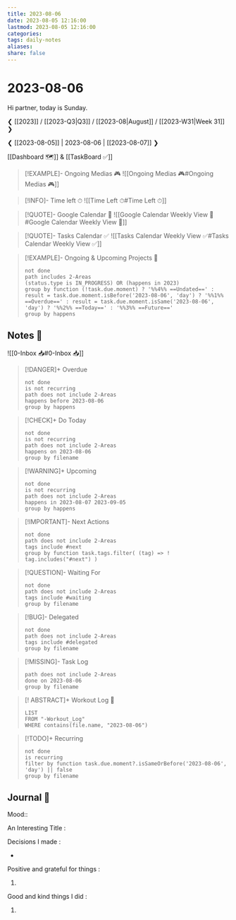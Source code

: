 ```yaml
---
title: 2023-08-06
date: 2023-08-05 12:16:00
lastmod: 2023-08-05 12:16:00
categories: 
tags: daily-notes
aliases: 
share: false 
---
```


# 2023-08-06

Hi partner, today is Sunday.

❮ [[2023]] / [[2023-Q3|Q3]] / [[2023-08|August]] / [[2023-W31|Week 31]] ❯

❮ [[2023-08-05]] | 2023-08-06 | [[2023-08-07]] ❯

[[Dashboard 🗺️]] & [[TaskBoard ✅]]

> [!EXAMPLE]- Ongoing Medias 🎮
> ![[Ongoing Medias 🎮#Ongoing Medias 🎮]]

> [!INFO]- Time left ⏱
> ![[Time Left ⏱#Time Left ⏱]]

> [!QUOTE]- Google Calendar 📅
> ![[Google Calendar Weekly View 📅#Google Calendar Weekly View 📅]]

> [!QUOTE]- Tasks Calendar ✅
> ![[Tasks Calendar Weekly View ✅#Tasks Calendar Weekly View ✅]]

> [!EXAMPLE]- Ongoing & Upcoming Projects 🎯
>
> ```tasks
> not done
> path includes 2-Areas
> (status.type is IN_PROGRESS) OR (happens in 2023)
> group by function (!task.due.moment) ? '%%4%% ==Undated==' : result = task.due.moment.isBefore('2023-08-06', 'day') ? '%%1%% ==Overdue==' : result = task.due.moment.isSame('2023-08-06', 'day') ? '%%2%% ==Today==' : '%%3%% ==Future=='
> group by happens
> ```

## Notes 📝



![[0-Inbox 📥#0-Inbox 📥]]

> [!DANGER]+ Overdue
> ```tasks
> not done
> is not recurring
> path does not include 2-Areas
> happens before 2023-08-06
> group by happens
> ```

> [!CHECK]+ Do Today
> ```tasks
> not done
> is not recurring
> path does not include 2-Areas
> happens on 2023-08-06
> group by filename
> ```

> [!WARNING]+ Upcoming
> ```tasks
> not done
> is not recurring
> path does not include 2-Areas
> happens in 2023-08-07 2023-09-05
> group by happens
> ```

> [!IMPORTANT]- Next Actions
> ```tasks
> not done
> path does not include 2-Areas
> tags include #next
> group by function task.tags.filter( (tag) => ! tag.includes("#next") )
> ```

> [!QUESTION]- Waiting For
> ```tasks
> not done
> path does not include 2-Areas
> tags include #waiting
> group by filename
> ```

> [!BUG]- Delegated
> ```tasks
> not done
> path does not include 2-Areas
> tags include #delegated
> group by filename
> ```

> [!MISSING]- Task Log
> ```tasks
> path does not include 2-Areas
> done on 2023-08-06
> group by filename
> ```

> [! ABSTRACT]+ Workout Log 💪
> ```dataview
> LIST
> FROM "-Workout_Log"
> WHERE contains(file.name, "2023-08-06")
> ```

> [!TODO]+ Recurring
> ```tasks
> not done
> is recurring
> filter by function task.due.moment?.isSameOrBefore('2023-08-06', 'day') || false
> group by filename 
> ```

## Journal 📔

Mood::

An Interesting Title : 



Decisions I made :

- 

Positive and grateful for things :

1. 

Good and kind things I did :

1. 